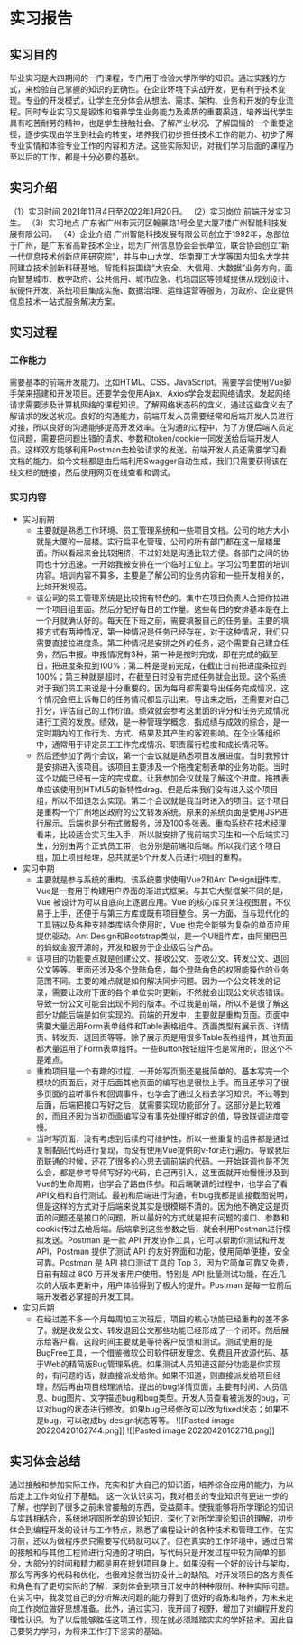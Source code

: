 # 实习报告
## 实习目的
毕业实习是大四期间的一门课程，专门用于检验大学所学的知识。通过实践的方式，来检验自己掌握的知识的正确性。在企业环境下实战开发，更有利于技术变现。专业的开发模式，让学生充分体会从想法、需求、架构、业务和开发的专业流程。同时专业实习又是锻炼和培养学生业务能力及素质的重要渠道，培养当代学生具有吃苦耐劳的精神，也是学生接触社会、了解产业状况、了解国情的一个重要途径，逐步实现由学生到社会的转变，培养我们初步担任技术工作的能力、初步了解专业实情和体验专业工作的内容和方法。这些实际知识，对我们学习后面的课程乃至以后的工作，都是十分必要的基础。
## 实习介绍
（1）实习时间
2021年11月4日至2022年1月20日。
（2）实习岗位
前端开发实习生。
（3）实习地点
广东省广州市天河区翰景路1号金星大厦7楼广州智能科技发展有限公司。
（4）企业介绍
广州智能科技发展有限公司创立于1992年，总部位于广州，是广东省高新技术企业，现为广州信息协会会长单位，联合协会创立“新一代信息技术创新应用研究院”，并与中山大学、华南理工大学等国内知名大学共同建立技术创新科研基地。智能科技围绕“大安全、大信用、大数据”业务方向，面向智慧城市、数字政府、公共信用、城市应急、机场园区等领域提供从规划设计、软硬件开发、系统项目集成实施、数据治理、运维运营等服务，为政府、企业提供信息技术一站式服务解决方案。
## 实习过程
### 工作能力
需要基本的前端开发能力，比如HTML、CSS、JavaScript。需要学会使用Vue脚手架来搭建和开发项目。还要学会使用Ajax、Axios学会发起网络请求。发起网络请求需要涉及计算机网络的课程知识。了解网络状态码的含义，通过这些含义去了解请求的发送状况。良好的沟通能力，前端开发人员需要经常和后端开发人员进行对接，所以良好的沟通能够提高开发效率。在沟通的过程中，为了方便后端人员定位问题，需要把问题出错的请求、参数和token/cookie一同发送给后端开发人员。这样双方能够利用Postman去检验请求的发送。前端开发人员还需要学习看文档的能力。如今文档都是由后端利用Swagger自动生成，我们只需要获得该在线文档的链接，然后使用网页在线查看和调试。
### 实习内容
- 实习前期
	- 主要就是熟悉工作环境、员工管理系统和一些项目文档。公司的地方大小就是大厦的一层楼。实行扁平化管理，公司的所有部门都在这一层楼里面。所以看起来会比较拥挤，不过好处是沟通比较方便。各部门之间的协同也十分迅速。一开始我被安排在一个临时工位上。学习公司里面的培训内容。培训内容不算多，主要是了解公司的业务内容和一些开发相关的，比如开发规范。
	- 该公司的员工管理系统是比较拥有特色的。集中在项目负责人会把你拉进一个项目组里面。然后分配好每日的工作量。这些每日的安排基本是在上一个月就确认好的。每天在下班之前，需要填报自己的任务量。主要的填报方式有两种情况，第一种情况是任务已经存在，对于这种情况，我们只需要直接拉进度条。第二种情况是安排之外的任务，这个需要自己建立任务，然后申报。申报情况有3种，第一种是按时完成，即在完成的截至日，把进度条拉到100%；第二种是提前完成，在截止日前把进度条拉到100%；第三种就是超时，在截至日时没有完成任务就会出现。这个系统对于我们员工来说是十分重要的。因为每月都需要导出任务完成情况，这个情况会把上诉每日的任务情况都显示出来。导出来之后，还需要对自己打分，评估自己的工作价值。绩效就会参考这里面的评分和任务完成情况进行工资的发放。绩效，是一种管理学概念，指成绩与成效的综合，是一定时期内的工作行为、方式、结果及其产生的客观影响。在企业等组织中，通常用于评定员工工作完成情况、职责履行程度和成长情况等。
	- 然后还参加了两个会议，第一个会议就是熟悉项目发展进度。当时我预计是安排进入该项目。该项目主要涉及一个拖拽定制表单的业务功能。当时这个功能已经有一定的完成度。让我参加会议就是了解这个进度。拖拽表单应该使用到HTML5的新特性drag。但是后来我们没有进入这个项目组，所以不知道怎么实现。第二个会议就是我当时进入的项目。这个项目是重构一个广州地区政府的公文转发系统。原来的系统页面是使用JSP进行展示。后端也是分布式微服务，涉及100多张表。重构系统在技术经理看来，比较适合实习生入手，所以就安排了我前端实习生和一个后端实习生，分别由两个正式员工带，也分别是前端和后端。所以我们这个项目组，加上项目经理，总共就是5个开发人员进行项目的重构。
- 实习中期
	- 主要就是参与系统的重构。该系统要求使用Vue2和Ant Design组件库。Vue是一套用于构建用户界面的渐进式框架。与其它大型框架不同的是，Vue 被设计为可以自底向上逐层应用。Vue 的核心库只关注视图层，不仅易于上手，还便于与第三方库或既有项目整合。另一方面，当与现代化的工具链以及各种支持类库结合使用时，Vue 也完全能够为复杂的单页应用提供驱动。Ant Design和Bootstrap类似，是一个UI组件库，由阿里巴巴的蚂蚁金服开源的，开发和服务于企业级后台产品。
	- 该项目的功能要点就是创建公文、接收公文、签收公文、转发公文、退回公文等等。里面还涉及多个登陆角色，每个登陆角色的权限能操作的业务范围不同。主要的难点就是如何解决同步问题。因为一个公文转发的记录，需要让政府下面的各个单位实时更新，不然就会出现公文状态错误。导致一份公文可能会出现不同的版本。不过我是前端，所以不是很了解这部分功能后端是如何实现的。前端的开发中，主要就是重构页面。页面中需要大量运用Form表单组件和Table表格组件。页面类型有展示页、详情页、转发页、退回页等等。除了展示页是用很多Table表格组件，其他页面都大量运用了Form表单组件。一些Button按钮组件也是常用的，但这个不是难点。
	- 重构项目是一个有趣的过程，一开始写页面还是挺简单的。基本写完一个模块的页面后，对于后面其他页面的编写也是很快上手。而且还学习了很多页面的监听事件和回调事件，也学会了通过文档去学习知识。不过等到后面，后端把接口写好之后，就需要实现功能部分了。这部分是比较难的，而且还因为当初页面编写没有事先处理好绑定的值，导致联调进度变慢。
	- 当时写页面，没有考虑到后续的可维护性，所以一些重复的组件都是通过复制黏贴代码进行复现，而没有使用Vue提供的v-for进行遍历。导致我后面联通的时候，还花了很多的心思去调前端的代码。一开始联调也是不怎么会，都是参考导师写好的代码，自己再引入，这里面就开始慢慢涉及到Vue的生命周期，也学会了路由传参。和后端联调的过程中，也学会了看API文档和自行测试。最初和后端进行沟通，有bug我都是直接截图说明，但是这样的方式对于后端来说其实是很模糊不清的。因为他不确定这是页面的问题还是接口的问题，所以最好的方式就是把有问题的接口、参数和cookie传过去给后端。后端拿到这些参数之后，就会利用Postman进行模拟发送。Postman 是一款 API 开发协作工具，它可以帮助你测试和开发 API，Postman 提供了测试 API 的友好界面和功能，使用简单便捷，安全可靠。Postman 是 API 接口测试工具的 Top 3，因为它简单可靠又免费，目前有超过 800 万开发者用户使用。特别是 API 批量测试功能，在近几次的大版本更新中，用户体验得到了极大的提升。Postman 是每一位前后端开发者必掌握的开发工具。
- 实习后期
	- 在经过差不多一个月每周加三次班后，项目的核心功能已经重构的差不多了。就是收发公文、转发退回公文那些功能已经形成了一个闭环。然后展示给客户看。这段时间主要就是等待客户反馈和测试。测试使用的是BugFree工具，一个借鉴微软公司软件研发理念、免费且开放源代码、基于Web的精简版Bug管理系统。如果测试人员知道这部分功能是你实现的，有问题的话，就直接派发给你。如果不知道，则直接派发给项目经理，然后再由项目经理派给。提出的bug详情页面，主要有时间、人员信息、bug图片、文字描述bug和bug类型。开发人员查看被派发的bug，可以对bug的状态进行修改。如果bug已经修改可以改为fixed状态；如果不是bug，可以改成by design状态等等。
![[Pasted image 20220420162744.png]]
	  ![[Pasted image 20220420162718.png]]
## 实习体会总结
通过接触和参加实际工作，充实和扩大自己的知识面，培养综合应用的能力，为以后走上工作岗位打下基础。 这一次认识实习，我对相关的专业知识有更进一步的了解，也学到了很多之前未曾接触的东西，受益颇丰。使我能够将所学理论的知识与实践相结合，系统地巩固所学的理论知识，深化了对所学理论知识的理解，初步体会到编程开发的设计与工作特点，熟悉了编程设计的各种技术和管理工作。在实习前，还以为做程序员只需要写代码就可以了。但在真实的工作环境中，通过日常的接触和与其他工程师进行沟通的才明白，写代码只是开发过程中较为简单的部分，大部分的时间和精力都是用在规划项目身上。如果没有一个好的设计与架构，那么写再多的代码和优化，也很难拯救当初设计上的缺陷。对开发项目的各方责任和角色有了更切实际的了解，深刻体会到项目开发中的种种限制、种种实际问题。在实习中，我发觉自己的分析解决问题的能力得到了很好的锻炼和培养，为未来走向工作岗位做好思想准备。此外，通过实习，我开阔了视野，增加了对编程开发的理性认识。为了以后能够胜任这项工作，现在就必须踏踏实实的学好技术。因此自己要努力学习，为将来工作打下坚实的基础。